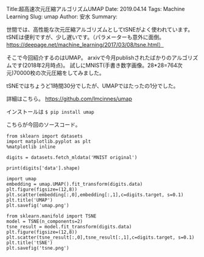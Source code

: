 Title:超高速次元圧縮アルゴリズムUMAP
Date: 2019.04.14
Tags: Machine Learning
Slug: umap
Author: 安水
Summary:

世間では、高性能な次元圧縮アルゴリズムとしてtSNEがよく使われています。
tSNEは便利ですが、少し遅いです。（パラメーターも意外に面倒。https://deepage.net/machine_learning/2017/03/08/tsne.html）

そこで今回紹介するのはUMAP。
arxivで今月publishされたばかりのアルゴリズムです(2018年2月時点)。
試しにMNIST(手書き数字画像。28*28=764次元)70000枚の次元圧縮をしてみました。

tSNEではちょうど1時間30分でしたが、UMAPではたったの1分でした。

詳細はこちら。
https://github.com/lmcinnes/umap

インストールは
`$ pip install umap`


こちらが今回のソースコード。

```
from sklearn import datasets
import matplotlib.pyplot as plt
%matplotlib inline

digits = datasets.fetch_mldata('MNIST original')

print(digits['data'].shape)

import umap
embedding = umap.UMAP().fit_transform(digits.data)
plt.figure(figsize=(12,8))
plt.scatter(embedding[:,0],embedding[:,1],c=digits.target, s=0.1)
plt.title('UMAP')
plt.savefig('umap.png')

from sklearn.manifold import TSNE
model = TSNE(n_components=2)
tsne_result = model.fit_transform(digits.data)
plt.figure(figsize=(12,8))
plt.scatter(tsne_result[:,0],tsne_result[:,1],c=digits.target, s=0.1)
plt.title('tSNE')
plt.savefig('tsne.png')
```
